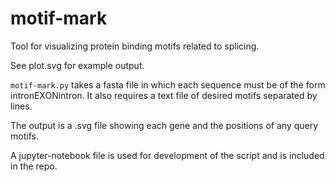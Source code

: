 # motif-mark
Tool for visualizing protein binding motifs related to splicing.

See plot.svg for example output.

`motif-mark.py` takes a fasta file in which each sequence must be of the form intronEXONintron. It also requires a text file of desired motifs separated by lines.

The output is a .svg file showing each gene and the positions of any query motifs.

A jupyter-notebook file is used for development of the script and is included in the repo.
